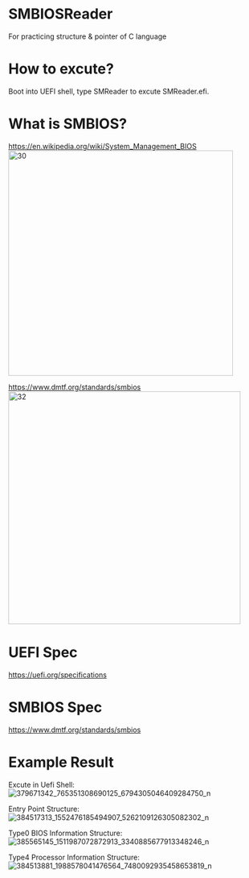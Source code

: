 # SMBIOSReader

For practicing structure & pointer of C language

# How to excute?
Boot into UEFI shell, type SMReader to excute SMReader.efi.

# What is SMBIOS?

https://en.wikipedia.org/wiki/System_Management_BIOS <br>
<img width="447" alt="30" src="https://github.com/jifbvhqp/SMBIOSReader/assets/49235533/17a49618-fbd1-46f9-a538-e7ab896570df">

https://www.dmtf.org/standards/smbios <br>
<img width="462" alt="32" src="https://github.com/jifbvhqp/SMBIOSReader/assets/49235533/c0139fcf-a22d-418c-ad72-8b4359017b5f">

# UEFI Spec
https://uefi.org/specifications

# SMBIOS Spec
https://www.dmtf.org/standards/smbios

# Example Result

Excute in Uefi Shell:
![379671342_765351308690125_6794305046409284750_n](https://github.com/jifbvhqp/SMBIOSReader/assets/49235533/97700f6a-3722-4ac1-8e48-24cacadb4d1f)

Entry Point Structure:
![384517313_1552476185494907_5262109126305082302_n](https://github.com/jifbvhqp/SMBIOSReader/assets/49235533/539a9d8b-3a51-4ada-96e6-9b2890abe845)

Type0 BIOS Information Structure:
![385565145_1511987072872913_3340885677913348246_n](https://github.com/jifbvhqp/SMBIOSReader/assets/49235533/d7e9ef55-079e-4eee-86c3-43dcb42d3882)

Type4 Processor Information Structure:
![384513881_1988578041476564_7480092935458653819_n](https://github.com/jifbvhqp/SMBIOSReader/assets/49235533/a59488b8-1720-498e-bb68-8689fff7a355)


